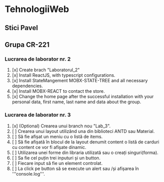 # TehnologiiWeb

## Stici Pavel
## Grupa CR-221

### Lucrarea de laborator nr. 2

1. [x] Create brach "Laboratorul_2" 
2. [x] Install ReactJS, with typescript configurations.  
3. [x] Install StateMangement MOBX-STATE-TREE and all necessary dependencies.  
4. [x] Install MOBX-REACT to contact the store.  
5. [x] Change the home page after the successful installation with your personal data, first name, last name and data about the group.

### Lucrarea de laborator nr. 3

1. [x] \(Optional) Crearea unui branch nou "Lab_3".
2. [ ] Crearea unui layout utilizând una din biblioteci ANTD sau Material.
3. [ ] Să fie afișat un meniu cu o listă de items. 
4. [ ] Să fie afișată în blocul de la layout denumit content o listă de carduri cu content ce vor fi afișate dinamic. 
5. [ ] Utilizarea unei forme din libraria utilizată sau o creați singuri(forma). 
6. [ ] Sa fie cel puțin trei inputuri și un button. 
7. [ ] Fiecare input să fie un element controlat. 
8. [ ] La click pe button să se execute un alert sau /și afișarea în '''console.log'''.
